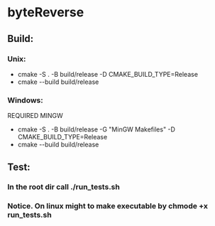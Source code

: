# byteReverse
## Build:
### Unix:
- cmake -S . -B build/release -D CMAKE_BUILD_TYPE=Release
- cmake --build build/release
### Windows:
REQUIRED MINGW 
- cmake -S . -B build/release -G "MinGW Makefiles" -D CMAKE_BUILD_TYPE=Release
- cmake --build build/release
## Test:
### In the root dir call ./run_tests.sh
### Notice. On linux might to make executable by chmode +x run_tests.sh
